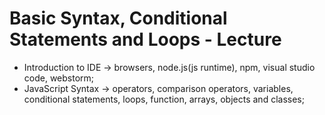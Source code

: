 # Basic Syntax, Conditional Statements and Loops - Lecture

* Introduction to IDE -> browsers, node.js(js runtime), npm, visual studio code, webstorm;
* JavaScript Syntax -> operators, comparison operators, variables, conditional statements, loops, function, arrays, objects and classes;
